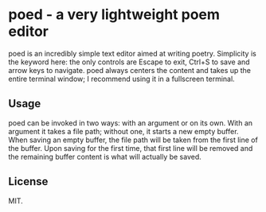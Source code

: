 # poed - a very lightweight poem editor

poed is an incredibly simple text editor aimed at writing poetry. Simplicity is the keyword here: the only controls are 
Escape to exit, Ctrl+S to save and arrow keys to navigate. poed always centers the content and takes up the entire terminal
window; I recommend using it in a fullscreen terminal.

## Usage

poed can be invoked in two ways: with an argument or on its own. With an argument it takes a file path; without one, it starts a new empty buffer.
When saving an empty buffer, the file path will be taken from the first line of the buffer. Upon saving for the first time, that first line will be
removed and the remaining buffer content is what will actually be saved.

## License

MIT.
